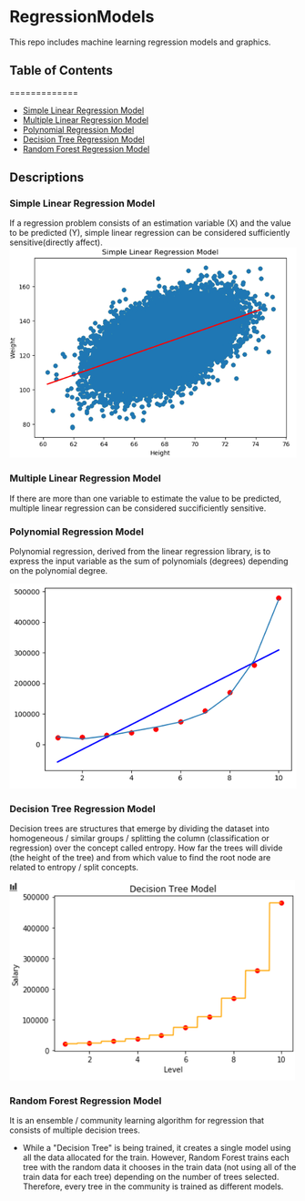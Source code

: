 # RegressionModels
This repo includes machine learning regression models and graphics.

## Table of Contents
=============
+ [Simple Linear Regression Model](https://github.com/duygueroglu/RegressionModels/blob/main/simplelinear.ipynb)
+ [Multiple Linear Regression Model](https://github.com/duygueroglu/RegressionModels/blob/main/multiplelinear.py)
+ [Polynomial Regression Model](https://github.com/duygueroglu/RegressionModels/blob/main/polyRegression.ipynb)
+ [Decision Tree Regression Model](https://github.com/duygueroglu/RegressionModels/blob/main/decisionTree.ipynb)
+ [Random Forest Regression Model](https://github.com/duygueroglu/RegressionModels/blob/main/randomForest.ipynb)

## Descriptions

### Simple Linear Regression Model

If a regression problem consists of an estimation variable (X) and the value to be predicted (Y), simple linear regression can be considered sufficiently sensitive(directly affect).
![](https://github.com/duygueroglu/RegressionModels/blob/main/simplelinear.png)

### Multiple Linear Regression Model

If there are more than one variable to estimate the value to be predicted, multiple linear regression can be considered succificiently sensitive.

### Polynomial Regression Model

Polynomial regression, derived from the linear regression library, is to express the input variable as the sum of polynomials (degrees) depending on the polynomial degree.

![](https://github.com/duygueroglu/RegressionModels/blob/main/polyregression2.PNG)

### Decision Tree Regression Model

Decision trees are structures that emerge by dividing the dataset into homogeneous / similar groups / splitting the column (classification or regression) over the concept called entropy. How far the trees will divide (the height of the tree) and from which value to find the root node are related to entropy / split concepts. 

![](https://github.com/duygueroglu/RegressionModels/blob/main/decisiontree.PNG)

### Random Forest Regression Model

It is an ensemble / community learning algorithm for regression that consists of multiple decision trees.
+ While a "Decision Tree" is being trained, it creates a single model using all the data allocated for the train. However, Random Forest trains each tree with the random data it chooses in the train data (not using all of the train data for each tree) depending on the number of trees selected. Therefore, every tree in the community is trained as different models.
